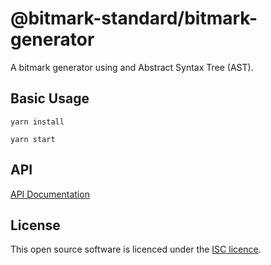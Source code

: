@bitmark-standard/bitmark-generator
================

A bitmark generator using and Abstract Syntax Tree (AST).


## Basic Usage

```yarn install```

```yarn start```

## API

[API Documentation](docs/API.md)


## License

This open source software is licenced under the [ISC licence](https://opensource.org/license/isc-license-txt).
